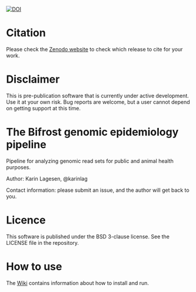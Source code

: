 [![DOI](https://zenodo.org/badge/82833773.svg)](https://zenodo.org/record/3984659)

# Citation

Please check the [Zenodo website](https://zenodo.org/deposit?page=1&size=20&q=conceptrecid:3841962&sort=-version) to check which release to cite for your work. 


# Disclaimer

This is pre-publication software that is currently under active development. Use it at your own risk. Bug reports are welcome, but a user cannot depend on getting support at this time.

# The Bifrost genomic epidemiology pipeline

Pipeline for analyzing genomic read sets for public and animal health purposes.

Author: Karin Lagesen, @karinlag

Contact information: please submit an issue, and the author will get back to you.

# Licence

This software is published under the BSD 3-clause license. See the LICENSE file in the repository.

# How to use

The [Wiki](https://github.com/NorwegianVeterinaryInstitute/Bifrost/wiki) contains information about how to install and run.
